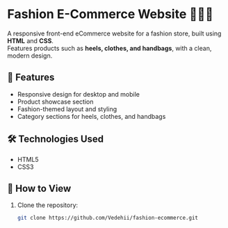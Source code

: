 # Fashion E-Commerce Website 👗👜👠

A responsive front-end eCommerce website for a fashion store, built using **HTML** and **CSS**.  
Features products such as **heels, clothes, and handbags**, with a clean, modern design.

## 📌 Features
- Responsive design for desktop and mobile
- Product showcase section
- Fashion-themed layout and styling
- Category sections for heels, clothes, and handbags

## 🛠️ Technologies Used
- HTML5
- CSS3

## 🚀 How to View
1. Clone the repository:
   ```bash
   git clone https://github.com/Vedehii/fashion-ecommerce.git
